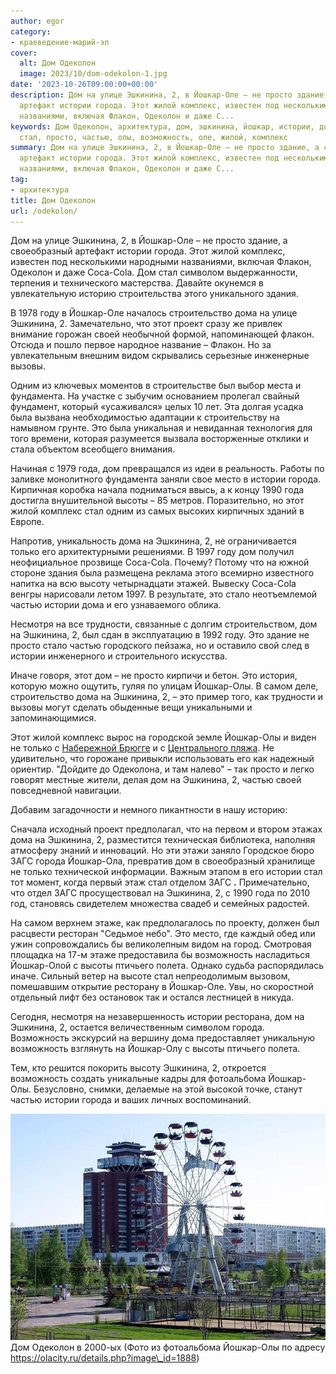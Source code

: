```yaml
---
author: egor
category:
- краеведение-марий-эл
cover:
  alt: Дом Одеколон
  image: 2023/10/dom-odekolon-1.jpg
date: '2023-10-26T09:00:00+00:00'
description: Дом на улице Эшкинина, 2, в Йошкар-Оле – не просто здание, а своеобразный
  артефакт истории города. Этот жилой комплекс, известен под несколькими народными
  названиями, включая Флакон, Одеколон и даже C...
keywords: Дом Одеколон, архитектура, дом, эшкинина, йошкар, истории, дома, это, города,
  стал, просто, частью, олы, возможность, оле, жилой, комплекс
summary: Дом на улице Эшкинина, 2, в Йошкар-Оле – не просто здание, а своеобразный
  артефакт истории города. Этот жилой комплекс, известен под несколькими народными
  названиями, включая Флакон, Одеколон и даже C...
tag:
- архитектура
title: Дом Одеколон
url: /odekolon/
---
```


Дом на улице Эшкинина, 2, в Йошкар-Оле – не просто здание, а своеобразный артефакт истории города. Этот жилой комплекс, известен под несколькими народными названиями, включая Флакон, Одеколон и даже Coca-Cola. Дом стал символом выдержанности, терпения и технического мастерства. Давайте окунемся в увлекательную историю строительства этого уникального здания.

В 1978 году в Йошкар-Оле началось строительство дома на улице Эшкинина, 2. Замечательно, что этот проект сразу же привлек внимание горожан своей необычной формой, напоминающей флакон. Отсюда и пошло первое народное название – Флакон. Но за увлекательным внешним видом скрывались серьезные инженерные вызовы.

Одним из ключевых моментов в строительстве был выбор места и фундамента. На участке с зыбучим основанием пролегал свайный фундамент, который «усаживался» целых 10 лет. Эта долгая усадка была вызвана необходимостью адаптации к строительству на намывном грунте. Это была уникальная и невиданная технология для того времени, которая разумеется вызвала восторженные отклики и стала объектом всеобщего внимания.

Начиная с 1979 года, дом превращался из идеи в реальность. Работы по заливке монолитного фундамента заняли свое место в истории города. Кирпичная коробка начала подниматься ввысь, а к концу 1990 года достигла внушительной высоты – 85 метров. Поразительно, но этот жилой комплекс стал одним из самых высоких кирпичных зданий в Европе.

Напротив, уникальность дома на Эшкинина, 2, не ограничивается только его архитектурными решениями. В 1997 году дом получил неофициальное прозвище Coca-Cola. Почему? Потому что на южной стороне здания была размещена реклама этого всемирно известного напитка на всю высоту четырнадцати этажей. Вывеску Coca-Cola венгры нарисовали летом 1997. В результате, это стало неотъемлемой частью истории дома и его узнаваемого облика.

Несмотря на все трудности, связанные с долгим строительством, дом на Эшкинина, 2, был сдан в эксплуатацию в 1992 году. Это здание не просто стало частью городского пейзажа, но и оставило свой след в истории инженерного и строительного искусства.

Иначе говоря, этот дом – не просто кирпичи и бетон. Это история, которую можно ощутить, гуляя по улицам Йошкар-Олы. В самом деле, строительство дома на Эшкинина, 2, – это пример того, как трудности и вызовы могут сделать обыденные вещи уникальными и запоминающимися.

Этот жилой комплекс вырос на городской земле Йошкар-Олы и виден не только с [Набережной Брюгге](/brugge/) и с [Центрального пляжа](/czentralnyj-plyazh-joshkar-oly/). Не удивительно, что горожане привыкли использовать его как надежный ориентир. "Дойдите до Одеколона, и там налево" – так просто и легко говорят местные жители, делая дом на Эшкинина, 2, частью своей повседневной навигации.

Добавим загадочности и немного пикантности в нашу историю:

Сначала исходный проект предполагал, что на первом и втором этажах дома на Эшкинина, 2, разместится техническая библиотека, наполняя атмосферу знаний и инноваций. Но эти этажи заняло Городское бюро ЗАГС города Йошкар-Ола, превратив дом в своеобразный хранилище не только технической информации. Важным этапом в его истории стал тот момент, когда первый этаж стал отделом ЗАГС **.** Примечательно, что отдел ЗАГС просуществовал на Эшкинина, 2, с 1990 года по 2010 год, становясь свидетелем множества свадеб и семейных радостей.

На самом верхнем этаже, как предполагалось по проекту, должен был расцвести ресторан "Седьмое небо". Это место, где каждый обед или ужин сопровождались бы великолепным видом на город. Смотровая площадка на 17-м этаже предоставила бы возможность насладиться Йошкар-Олой с высоты птичьего полета. Однако судьба распорядилась иначе. Сильный ветер на высоте стал непреодолимым вызовом, помешавшим открытие ресторану в Йошкар-Оле. Увы, но скоростной отдельный лифт без остановок так и остался лестницей в никуда.

Сегодня, несмотря на незавершенность истории ресторана, дом на Эшкинина, 2, остается величественным символом города. Возможность экскурсий на вершину дома предоставляет уникальную возможность взглянуть на Йошкар-Олу с высоты птичьего полета.

Тем, кто решится покорить высоту Эшкинина, 2, откроется возможность создать уникальные кадры для фотоальбома Йошкар-Олы. Безусловно, снимки, делаемые на этой высокой точке, станут частью истории города и ваших личных воспоминаний.

![Дом Одеколон](2023/10/dom-odekolon.jpg)Дом Одеколон в 2000-ых (Фото из фотоальбома Йошкар-Олы по адресу https://olacity.ru/details.php?image\_id=1888)
